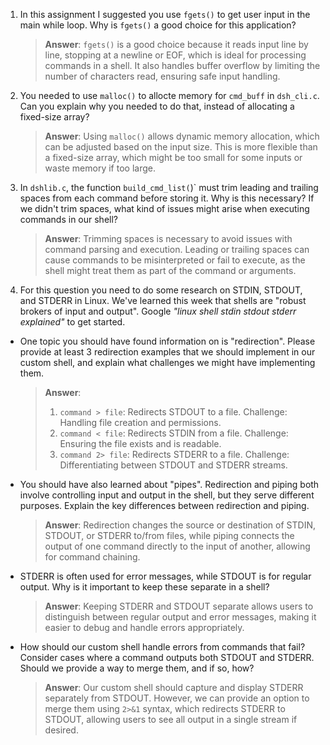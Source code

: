 1. In this assignment I suggested you use `fgets()` to get user input in the main while loop. Why is `fgets()` a good choice for this application?

    > **Answer**: `fgets()` is a good choice because it reads input line by line, stopping at a newline or EOF, which is ideal for processing commands in a shell. It also handles buffer overflow by limiting the number of characters read, ensuring safe input handling.

2. You needed to use `malloc()` to allocte memory for `cmd_buff` in `dsh_cli.c`. Can you explain why you needed to do that, instead of allocating a fixed-size array?

    > **Answer**: Using `malloc()` allows dynamic memory allocation, which can be adjusted based on the input size. This is more flexible than a fixed-size array, which might be too small for some inputs or waste memory if too large.

3. In `dshlib.c`, the function `build_cmd_list(`)` must trim leading and trailing spaces from each command before storing it. Why is this necessary? If we didn't trim spaces, what kind of issues might arise when executing commands in our shell?

    > **Answer**: Trimming spaces is necessary to avoid issues with command parsing and execution. Leading or trailing spaces can cause commands to be misinterpreted or fail to execute, as the shell might treat them as part of the command or arguments.

4. For this question you need to do some research on STDIN, STDOUT, and STDERR in Linux. We've learned this week that shells are "robust brokers of input and output". Google _"linux shell stdin stdout stderr explained"_ to get started.

- One topic you should have found information on is "redirection". Please provide at least 3 redirection examples that we should implement in our custom shell, and explain what challenges we might have implementing them.

    > **Answer**:
    > 1. `command > file`: Redirects STDOUT to a file. Challenge: Handling file creation and permissions.
    > 2. `command < file`: Redirects STDIN from a file. Challenge: Ensuring the file exists and is readable.
    > 3. `command 2> file`: Redirects STDERR to a file. Challenge: Differentiating between STDOUT and STDERR streams.

- You should have also learned about "pipes". Redirection and piping both involve controlling input and output in the shell, but they serve different purposes. Explain the key differences between redirection and piping.

    > **Answer**: Redirection changes the source or destination of STDIN, STDOUT, or STDERR to/from files, while piping connects the output of one command directly to the input of another, allowing for command chaining.

- STDERR is often used for error messages, while STDOUT is for regular output. Why is it important to keep these separate in a shell?

    > **Answer**: Keeping STDERR and STDOUT separate allows users to distinguish between regular output and error messages, making it easier to debug and handle errors appropriately.

- How should our custom shell handle errors from commands that fail? Consider cases where a command outputs both STDOUT and STDERR. Should we provide a way to merge them, and if so, how?

    > **Answer**: Our custom shell should capture and display STDERR separately from STDOUT. However, we can provide an option to merge them using `2>&1` syntax, which redirects STDERR to STDOUT, allowing users to see all output in a single stream if desired.

